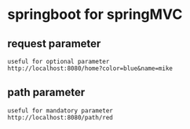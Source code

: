 # springboot for springMVC

## request parameter
    useful for optional parameter
    http://localhost:8080/home?color=blue&name=mike

## path parameter
    useful for mandatory parameter
    http://localhost:8080/path/red

